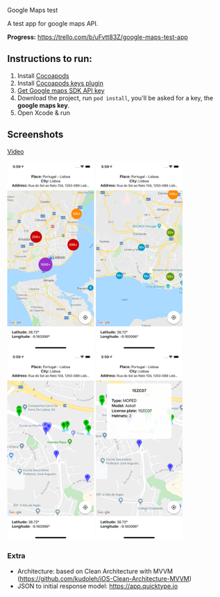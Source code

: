 Google Maps test

A test app for google maps API.

**Progress:** https://trello.com/b/uFvtt83Z/google-maps-test-app

## Instructions to run:
1. Install [Cocoapods](https://cocoapods.org)
2. Install [Cocoapods keys plugin](https://github.com/orta/cocoapods-keys)
3. [Get Google maps SDK API key](https://developers.google.com/maps/documentation/ios-sdk/start)
4. Download the project, run `pod install`, you'll be asked for a key, the **google maps key**.
5. Open Xcode & run

## Screenshots
[Video](https://github.com/illescasDaniel/GMapsTest/media/GMapsTest.mp4)

<p float="left">
  <img src="media/Screenshot 1.png" width="200">
  <img src="media/Screenshot 2.png" width="200">
  <img src="media/Screenshot 3.png" width="200">
  <img src="media/Screenshot 4.png" width="200">
</p>

### Extra
- Architecture: based on Clean Architecture with MVVM (https://github.com/kudoleh/iOS-Clean-Architecture-MVVM)
- JSON to initial response model: https://app.quicktype.io